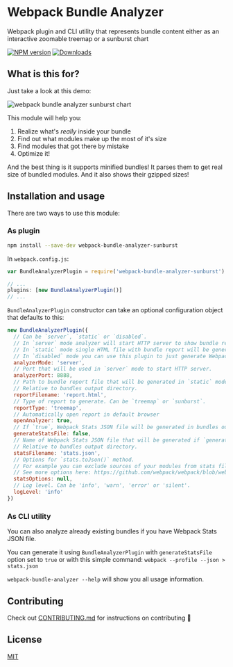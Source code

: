 # Webpack Bundle Analyzer
Webpack plugin and CLI utility that represents bundle content either as an interactive zoomable treemap or a sunburst chart

[![NPM version][npm-image]][npm-url] [![Downloads][downloads-image]][npm-url]

## What is this for?
Just take a look at this demo:

![webpack bundle analyzer sunburst chart](https://s28.postimg.org/wiw3zkbkt/sunburst.gif)

This module will help you:

1. Realize what's *really* inside your bundle
2. Find out what modules make up the most of it's size
3. Find modules that got there by mistake
4. Optimize it!

And the best thing is it supports minified bundles! It parses them to get real size of bundled modules.
And it also shows their gzipped sizes!

## Installation and usage
There are two ways to use this module:

### As plugin
```sh
npm install --save-dev webpack-bundle-analyzer-sunburst
```

In `webpack.config.js`:
```js
var BundleAnalyzerPlugin = require('webpack-bundle-analyzer-sunburst').BundleAnalyzerPlugin;

// ...
plugins: [new BundleAnalyzerPlugin()]
// ...
```

`BundleAnalyzerPlugin` constructor can take an optional configuration object that defaults to this:

```js
new BundleAnalyzerPlugin({
  // Can be `server`, `static` or `disabled`.
  // In `server` mode analyzer will start HTTP server to show bundle report.
  // In `static` mode single HTML file with bundle report will be generated.
  // In `disabled` mode you can use this plugin to just generate Webpack Stats JSON file by setting `generateStatsFile` to `true`.
  analyzerMode: 'server',
  // Port that will be used in `server` mode to start HTTP server.
  analyzerPort: 8888,
  // Path to bundle report file that will be generated in `static` mode.
  // Relative to bundles output directory.
  reportFilename: 'report.html',
  // Type of report to generate. Can be `treemap` or `sunburst`.
  reportType: 'treemap',
  // Automatically open report in default browser
  openAnalyzer: true,
  // If `true`, Webpack Stats JSON file will be generated in bundles output directory
  generateStatsFile: false,
  // Name of Webpack Stats JSON file that will be generated if `generateStatsFile` is `true`.
  // Relative to bundles output directory.
  statsFilename: 'stats.json',
  // Options for `stats.toJson()` method.
  // For example you can exclude sources of your modules from stats file with `source: false` option.
  // See more options here: https://github.com/webpack/webpack/blob/webpack-1/lib/Stats.js#L21
  statsOptions: null,
  // Log level. Can be 'info', 'warn', 'error' or 'silent'.
  logLevel: 'info'
})
```

### As CLI utility
You can also analyze already existing bundles if you have Webpack Stats JSON file.

You can generate it using `BundleAnalyzerPlugin` with `generateStatsFile` option set to `true` or with this simple
command: `webpack --profile --json > stats.json`

`webpack-bundle-analyzer --help` will show you all usage information.

## Contributing

Check out [CONTRIBUTING.md](./CONTRIBUTING.md) for instructions on contributing :tada:

## License

[MIT](LICENSE)

[downloads-image]: https://img.shields.io/npm/dt/webpack-bundle-analyzer-sunburst.svg
[npm-url]: https://www.npmjs.com/package/webpack-bundle-analyzer-sunburst
[npm-image]: https://img.shields.io/npm/v/webpack-bundle-analyzer-sunburst.svg
